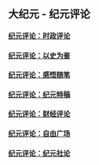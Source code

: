 ## 大纪元 - 纪元评论

#### [纪元评论：时政评论](indexes/nsc1025/README.md?10021638)
#### [纪元评论：以史为鉴](indexes/nsc1028/README.md?10021638)
#### [纪元评论：感悟随笔](indexes/nsc1035/README.md?10021638)
#### [纪元评论：纪元特稿](indexes/nsc424/README.md?10021638)
#### [纪元评论：财经评论](indexes/nsc1026/README.md?10021638)
#### [纪元评论：自由广场](indexes/nsc993/README.md?10021638)
#### [纪元评论：纪元社论](indexes/nsc422/README.md?10021638)
